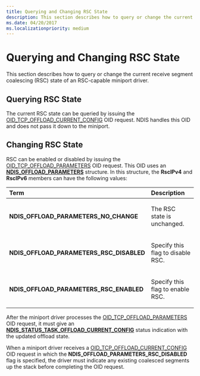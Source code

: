 ```yaml
---
title: Querying and Changing RSC State
description: This section describes how to query or change the current receive segment coalescing (RSC) state of an RSC-capable miniport driver.
ms.date: 04/20/2017
ms.localizationpriority: medium
---
```


# Querying and Changing RSC State


This section describes how to query or change the current receive segment coalescing (RSC) state of an RSC-capable miniport driver.

## Querying RSC State


The current RSC state can be queried by issuing the [OID\_TCP\_OFFLOAD\_CURRENT\_CONFIG](./oid-tcp-offload-current-config.md) OID request. NDIS handles this OID and does not pass it down to the miniport.

## Changing RSC State


RSC can be enabled or disabled by issuing the [OID\_TCP\_OFFLOAD\_PARAMETERS](./oid-tcp-offload-parameters.md) OID request. This OID uses an [**NDIS\_OFFLOAD\_PARAMETERS**](/windows-hardware/drivers/ddi/ntddndis/ns-ntddndis-_ndis_offload_parameters) structure. In this structure, the **RscIPv4** and **RscIPv6** members can have the following values:

<table>
<colgroup>
<col width="50%" />
<col width="50%" />
</colgroup>
<thead>
<tr class="header">
<th align="left">Term</th>
<th align="left">Description</th>
</tr>
</thead>
<tbody>
<tr class="odd">
<td align="left"><p><strong>NDIS_OFFLOAD_PARAMETERS_NO_CHANGE</strong></p></td>
<td align="left"><p>The RSC state is unchanged.</p></td>
</tr>
<tr class="even">
<td align="left"><p><strong>NDIS_OFFLOAD_PARAMETERS_RSC_DISABLED</strong></p></td>
<td align="left"><p>Specify this flag to disable RSC.</p></td>
</tr>
<tr class="odd">
<td align="left"><p><strong>NDIS_OFFLOAD_PARAMETERS_RSC_ENABLED</strong></p></td>
<td align="left"><p>Specify this flag to enable RSC.</p></td>
</tr>
</tbody>
</table>

 

After the miniport driver processes the [OID\_TCP\_OFFLOAD\_PARAMETERS](./oid-tcp-offload-parameters.md) OID request, it must give an [**NDIS\_STATUS\_TASK\_OFFLOAD\_CURRENT\_CONFIG**](./ndis-status-task-offload-current-config.md) status indication with the updated offload state.

When a miniport driver receives a [OID\_TCP\_OFFLOAD\_CURRENT\_CONFIG](./oid-tcp-offload-current-config.md) OID request in which the **NDIS\_OFFLOAD\_PARAMETERS\_RSC\_DISABLED** flag is specified, the driver must indicate any existing coalesced segments up the stack before completing the OID request.

 


